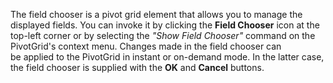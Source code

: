 The field chooser is&nbsp;a&nbsp;pivot grid element that allows you to&nbsp;manage the displayed fields. You can invoke it&nbsp;by&nbsp;clicking the **Field Chooser** icon at&nbsp;the top-left corner or&nbsp;by&nbsp;selecting the *"Show Field Chooser"* command on&nbsp;the PivotGrid's context menu. Changes made in&nbsp;the field chooser can be&nbsp;applied to&nbsp;the PivotGrid in&nbsp;instant or&nbsp;on-demand mode. In&nbsp;the latter case, the field chooser is&nbsp;supplied with the&nbsp;**OK** and **Cancel** buttons.